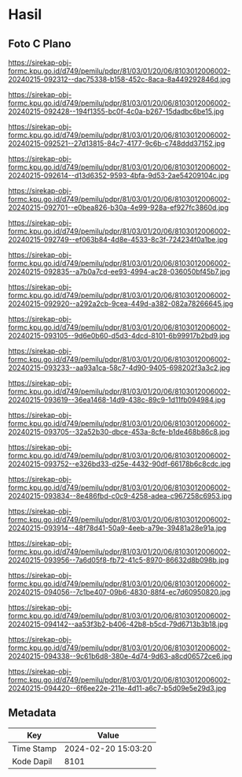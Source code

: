 # Hasil

## Foto C Plano

https://sirekap-obj-formc.kpu.go.id/d749/pemilu/pdpr/81/03/01/20/06/8103012006002-20240215-092312--dac75338-b158-452c-8aca-8a449292846d.jpg

https://sirekap-obj-formc.kpu.go.id/d749/pemilu/pdpr/81/03/01/20/06/8103012006002-20240215-092428--194f1355-bc0f-4c0a-b267-15dadbc6be15.jpg

https://sirekap-obj-formc.kpu.go.id/d749/pemilu/pdpr/81/03/01/20/06/8103012006002-20240215-092521--27d13815-84c7-4177-9c6b-c748ddd37152.jpg

https://sirekap-obj-formc.kpu.go.id/d749/pemilu/pdpr/81/03/01/20/06/8103012006002-20240215-092614--d13d6352-9593-4bfa-9d53-2ae54209104c.jpg

https://sirekap-obj-formc.kpu.go.id/d749/pemilu/pdpr/81/03/01/20/06/8103012006002-20240215-092701--e0bea826-b30a-4e99-928a-ef927fc3860d.jpg

https://sirekap-obj-formc.kpu.go.id/d749/pemilu/pdpr/81/03/01/20/06/8103012006002-20240215-092749--ef063b84-4d8e-4533-8c3f-724234f0a1be.jpg

https://sirekap-obj-formc.kpu.go.id/d749/pemilu/pdpr/81/03/01/20/06/8103012006002-20240215-092835--a7b0a7cd-ee93-4994-ac28-036050bf45b7.jpg

https://sirekap-obj-formc.kpu.go.id/d749/pemilu/pdpr/81/03/01/20/06/8103012006002-20240215-092920--a292a2cb-9cea-449d-a382-082a78266645.jpg

https://sirekap-obj-formc.kpu.go.id/d749/pemilu/pdpr/81/03/01/20/06/8103012006002-20240215-093105--9d6e0b60-d5d3-4dcd-8101-6b99917b2bd9.jpg

https://sirekap-obj-formc.kpu.go.id/d749/pemilu/pdpr/81/03/01/20/06/8103012006002-20240215-093233--aa93a1ca-58c7-4d90-9405-698202f3a3c2.jpg

https://sirekap-obj-formc.kpu.go.id/d749/pemilu/pdpr/81/03/01/20/06/8103012006002-20240215-093619--36ea1468-14d9-438c-89c9-1d11fb094984.jpg

https://sirekap-obj-formc.kpu.go.id/d749/pemilu/pdpr/81/03/01/20/06/8103012006002-20240215-093705--32a52b30-dbce-453a-8cfe-b1de468b86c8.jpg

https://sirekap-obj-formc.kpu.go.id/d749/pemilu/pdpr/81/03/01/20/06/8103012006002-20240215-093752--e326bd33-d25e-4432-90df-66178b6c8cdc.jpg

https://sirekap-obj-formc.kpu.go.id/d749/pemilu/pdpr/81/03/01/20/06/8103012006002-20240215-093834--8e486fbd-c0c9-4258-adea-c967258c6953.jpg

https://sirekap-obj-formc.kpu.go.id/d749/pemilu/pdpr/81/03/01/20/06/8103012006002-20240215-093914--48f78d41-50a9-4eeb-a79e-39481a28e91a.jpg

https://sirekap-obj-formc.kpu.go.id/d749/pemilu/pdpr/81/03/01/20/06/8103012006002-20240215-093956--7a6d05f8-fb72-41c5-8970-86632d8b098b.jpg

https://sirekap-obj-formc.kpu.go.id/d749/pemilu/pdpr/81/03/01/20/06/8103012006002-20240215-094056--7c1be407-09b6-4830-88f4-ec7d60950820.jpg

https://sirekap-obj-formc.kpu.go.id/d749/pemilu/pdpr/81/03/01/20/06/8103012006002-20240215-094142--aa53f3b2-b406-42b8-b5cd-79d6713b3b18.jpg

https://sirekap-obj-formc.kpu.go.id/d749/pemilu/pdpr/81/03/01/20/06/8103012006002-20240215-094338--9c61b6d8-380e-4d74-9d63-a8cd06572ce6.jpg

https://sirekap-obj-formc.kpu.go.id/d749/pemilu/pdpr/81/03/01/20/06/8103012006002-20240215-094420--6f6ee22e-211e-4d11-a6c7-b5d09e5e29d3.jpg


## Metadata

| Key        | Value               |
| ---------- | ------------------- |
| Time Stamp | 2024-02-20 15:03:20 |
| Kode Dapil | 8101                |



